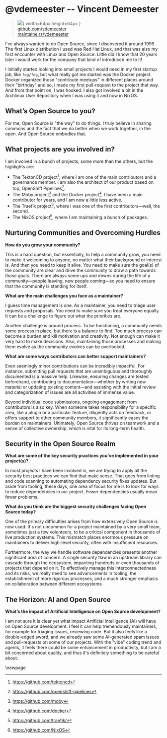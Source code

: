 # @vdemeester -- Vincent Demeester

> ![](https://github.com/vdemeester.png){ width=64px height=64px }  
> [github.com/vdemeester](https://github.com/vdemeester)  
> [maintaine.rs/vdemeester](https://maintaine.rs/vdemeester)

I've always wanted to do Open Source, since I discovered it around 1999. The first Linux distribution I used was Red Hat Linux, and that was also my first encounter with Linux and Open Source. Little did I know that 20 years later I would work for the company that kind of introduced me to it!

I initially started looking into small projects I would need in my first startup job, like `fog/fog`, but what really got me started was the Docker project. Docker organized those "contribute meetups" in different places around their "birthday" and so, I made my first pull-request to the project that way. And from that point on, I was hooked. I also got involved a bit in the Archlinux User Repository when I was using it and now in NixOS.

## **What’s Open Source to you?**

For me, Open Source is "the way" to do things. I truly believe in sharing commons and the fact that we do better when we work together, in the open. And Open Source embodies that.

## **What projects are you involved in?**

I am involved in a bunch of projects, some more than the others, but the highlights are:

- The TektonCD project[^150], where I am one of the main contributors and a governance member. I am also the architect of our product based on top, OpenShift Pipelines[^151].
- The Moby project[^152] and the Docker project[^153]. I have been a main contributor for years, and I am now a little less active.
- The Traefik project[^154], where I was one of the first contributors—well, the second.
- The NixOS project[^155], where I am maintaining a bunch of packages.

## Nurturing Communities and Overcoming Hurdles

**How do you grow your community?**

This is a hard question, but essentially, to help a community grow, you need to make it welcoming to anyone, no matter what their background or interest is. And then you need to keep it alive. You need to make sure the goal(s) of the community are clear and drive the community to draw a path towards those goals. There are always some ups and downs during the life of a community—people leaving, new people coming—so you need to ensure that the community is standing for itself.

**What are the main challenges you face as a maintainer?**

I guess time management is one. As a maintainer, you need to triage user requests and proposals. You need to make sure you treat everyone equally. It can be a challenge to figure out what the priorities are.

Another challenge is around process. To be functioning, a community needs some process in place, but there is a balance to find. Too much process can become a burden and kill motivation and creativity. Not enough can make it very hard to make decisions. Also, maintaining those processes and making them evolve as the community evolves can be overlooked.

**What are some ways contributors can better support maintainers?**

Even seemingly minor contributions can be incredibly impactful. For instance, submitting pull requests that are unambiguous and thoroughly documented is a massive help. Likewise, ensuring changes are tested beforehand, contributing to documentation—whether by writing new material or updating existing content—and assisting with the initial review and categorization of issues are all activities of immense value.

Beyond individual code submissions, ongoing engagement from contributors is also key. When someone takes responsibility for a specific area, like a plugin or a particular feature, diligently acts on feedback, or offers support to other community members, it significantly eases the burden on maintainers. Ultimately, Open Source thrives on teamwork and a sense of collective ownership, which is vital for its long-term health.

## Security in the Open Source Realm

**What are some of the key security practices you’ve implemented in your project(s)?**

In most projects I have been involved in, we are trying to apply all the security best practices we can find that make sense. That goes from linting and code scanning to automating dependency security fixes updates. But aside from tooling, these days, one area of focus for me is to look for ways to reduce dependencies in our project. Fewer dependencies usually mean fewer problems.

**What do you think are the biggest security challenges facing Open Source today?**

One of the primary difficulties arises from how extensively Open Source is now used. It's not uncommon for a project maintained by a very small team, sometimes just a few volunteers, to be a critical component in thousands of live production systems. This mismatch places enormous pressure on maintainers to deliver high-level security, often with insufficient resources.

Furthermore, the way we handle software dependencies presents another significant area of concern. A single security flaw in an upstream library can cascade through the ecosystem, impacting hundreds or even thousands of projects that depend on it. To effectively manage this interconnectedness and its risks, we really need to see advancements in tooling, the establishment of more rigorous processes, and a much stronger emphasis on collaboration between different ecosystems.

## The Horizon: AI and Open Source

**What’s the impact of Artificial Intelligence on Open Source development?**

I am not sure it is clear yet what impact Artificial Intelligence (AI) will have on Open Source development. I feel it can help tremendously maintainers, for example for triaging issues, reviewing code. But it also feels like a double-edged sword, and we already saw some AI-generated spam issues and pull-requests on some of our projects. With the "vibe" coding trend and agents, it feels there could be some enhancement in productivity, but I am a bit concerned about quality, and thus it's definitely something to be careful about.

\newpage


[^150]: https://github.com/tektoncd
[^151]: https://github.com/openshift-pipelines
[^152]: https://github.com/moby
[^153]: https://github.com/docker
[^154]: https://github.com/traefik/
[^155]: https://github.com/NixOS
